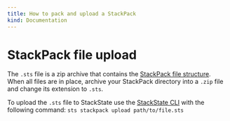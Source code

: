 ```yaml
---
title: How to pack and upload a StackPack
kind: Documentation
---
```


# StackPack file upload

The `.sts` file is a zip archive that contains the [StackPack file structure](https://github.com/mpvvliet/stackstate-docs/tree/0f69067c340456b272cfe50e249f4f4ee680f8d9/develop/stackpack/prepare_package/README.md). When all files are in place, archive your StackPack directory into a `.zip` file and change its extension to `.sts`.

To upload the `.sts` file to StackState use the [StackState CLI](https://github.com/mpvvliet/stackstate-docs/tree/0f69067c340456b272cfe50e249f4f4ee680f8d9/setup/cli/README.md) with the following command: `sts stackpack upload path/to/file.sts`

